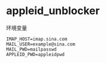 # appleid_unblocker
环境变量
```
IMAP_HOST=imap.sina.com
MAIL_USER=example@sina.com
MAIL_PWD=mailpasswd
APPLEID_PWD=appleidpwd 
```
